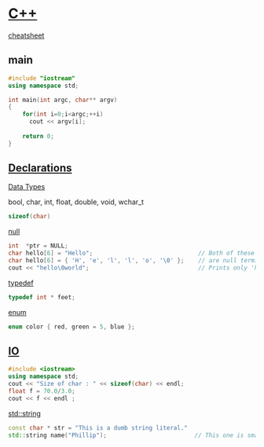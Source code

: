 # [C++](https://www.tutorialspoint.com/cplusplus/)
[cheatsheet](https://github.com/AnthonyCalandra/modern-cpp-features)

## main
```cpp
#include "iostream"
using namespace std;

int main(int argc, char** argv)
{
    for(int i=0;i<argc;++i)
      cout << argv[i];
    
    return 0;
}
```

## [Declarations](https://www.codeproject.com/Articles/7042/How-to-interpret-complex-C-C-declarations)
[Data Types](https://www.tutorialspoint.com/cplusplus/cpp_data_types.htm)

bool, char, int, float, double, void, wchar_t

```cpp
sizeof(char)
```

[null](http://www.cplusplus.com/forum/beginner/7947/)
```cpp
int  *ptr = NULL;
char hello[6] = "Hello";                              // Both of these
char hello[6] = { 'H', 'e', 'l', 'l', 'o', '\0' };    // are null terminated
cout << "hello\0world";                               // Prints only 'hello'
```

[typedef](https://www.codeproject.com/Articles/7042/How-to-interpret-complex-C-C-declarations#typedef)
```cpp
typedef int * feet;
```

[enum](http://www.drdobbs.com/when-enum-just-isnt-enough-enumeration-c/184403955)
```cpp
enum color { red, green = 5, blue };
```


## [IO](https://www.tutorialspoint.com/cplusplus/cpp_basic_input_output.htm)
```cpp
#include <iostream>
using namespace std;
cout << "Size of char : " << sizeof(char) << endl;
float f = 70.0/3.0;
cout << f << endl ;
```

[std::string](https://embeddedartistry.com/blog/2017/7/24/stdstring-vs-c-strings)
```cpp
const char * str = "This is a dumb string literal."
std::string name("Phillip");                         // This one is smart
```
